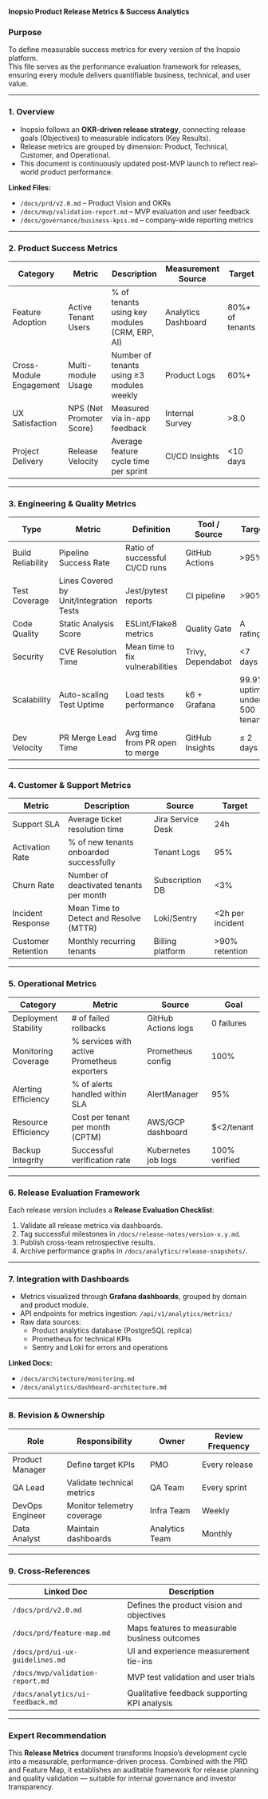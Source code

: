 **Inopsio Product Release Metrics & Success Analytics**

### Purpose  
To define measurable success metrics for every version of the Inopsio platform.  
This file serves as the performance evaluation framework for releases, ensuring every module delivers quantifiable business, technical, and user value.

***

### 1. Overview  
- Inopsio follows an **OKR-driven release strategy**, connecting release goals (Objectives) to measurable indicators (Key Results).  
- Release metrics are grouped by dimension: Product, Technical, Customer, and Operational.  
- This document is continuously updated post-MVP launch to reflect real-world product performance.  

**Linked Files:**  
- `/docs/prd/v2.0.md` – Product Vision and OKRs  
- `/docs/mvp/validation-report.md` – MVP evaluation and user feedback  
- `/docs/governance/business-kpis.md` – company-wide reporting metrics  

***

### 2. Product Success Metrics  

| Category | Metric | Description | Measurement Source | Target |
|-----------|---------|-------------|--------------------|---------|
| Feature Adoption | Active Tenant Users | % of tenants using key modules (CRM, ERP, AI) | Analytics Dashboard | 80%+ of tenants |
| Cross-Module Engagement | Multi-module Usage | Number of tenants using ≥3 modules weekly | Product Logs | 60%+ |
| UX Satisfaction | NPS (Net Promoter Score) | Measured via in-app feedback | Internal Survey | >8.0 |
| Project Delivery | Release Velocity | Average feature cycle time per sprint | CI/CD Insights | <10 days |

***

### 3. Engineering & Quality Metrics  

| Type | Metric | Definition | Tool / Source | Target |
|------|--------|-------------|----------------|---------|
| Build Reliability | Pipeline Success Rate | Ratio of successful CI/CD runs | GitHub Actions | >95% |
| Test Coverage | Lines Covered by Unit/Integration Tests | Jest/pytest reports | CI pipeline | >90% |
| Code Quality | Static Analysis Score | ESLint/Flake8 metrics | Quality Gate | A rating |
| Security | CVE Resolution Time | Mean time to fix vulnerabilities | Trivy, Dependabot | <7 days |
| Scalability | Auto-scaling Test Uptime | Load tests performance | k6 + Grafana | 99.9% uptime under 500 tenants |
| Dev Velocity | PR Merge Lead Time | Avg time from PR open to merge | GitHub Insights | ≤ 2 days |

***

### 4. Customer & Support Metrics  

| Metric | Description | Source | Target |
|---------|--------------|---------|---------|
| Support SLA | Average ticket resolution time | Jira Service Desk | 24h |
| Activation Rate | % of new tenants onboarded successfully | Tenant Logs | 95% |
| Churn Rate | Number of deactivated tenants per month | Subscription DB | <3% |
| Incident Response | Mean Time to Detect and Resolve (MTTR) | Loki/Sentry | <2h per incident |
| Customer Retention | Monthly recurring tenants | Billing platform | >90% retention |

***

### 5. Operational Metrics  

| Category | Metric | Source | Goal |
|-----------|----------|----------|-------|
| Deployment Stability | # of failed rollbacks | GitHub Actions logs | 0 failures |
| Monitoring Coverage | % services with active Prometheus exporters | Prometheus config | 100% |
| Alerting Efficiency | % of alerts handled within SLA | AlertManager | 95% |
| Resource Efficiency | Cost per tenant per month (CPTM) | AWS/GCP dashboard | $<2/tenant |
| Backup Integrity | Successful verification rate | Kubernetes job logs | 100% verified |

***

### 6. Release Evaluation Framework  

Each release version includes a **Release Evaluation Checklist**:
1. Validate all release metrics via dashboards.  
2. Tag successful milestones in `/docs/release-notes/version-x.y.md`.  
3. Publish cross-team retrospective results.  
4. Archive performance graphs in `/docs/analytics/release-snapshots/`.

***

### 7. Integration with Dashboards  

- Metrics visualized through **Grafana dashboards**, grouped by domain and product module.  
- API endpoints for metrics ingestion: `/api/v1/analytics/metrics/`  
- Raw data sources:  
  - Product analytics database (PostgreSQL replica)  
  - Prometheus for technical KPIs  
  - Sentry and Loki for errors and operations  

**Linked Docs:**  
- `/docs/architecture/monitoring.md`  
- `/docs/analytics/dashboard-architecture.md`

***

### 8. Revision & Ownership  

| Role | Responsibility | Owner | Review Frequency |
|-------|----------------|--------|-----------------|
| Product Manager | Define target KPIs | PMO | Every release |
| QA Lead | Validate technical metrics | QA Team | Every sprint |
| DevOps Engineer | Monitor telemetry coverage | Infra Team | Weekly |
| Data Analyst | Maintain dashboards | Analytics Team | Monthly |

***

### 9. Cross-References  

| Linked Doc | Description |
|-------------|-------------|
| `/docs/prd/v2.0.md` | Defines the product vision and objectives |
| `/docs/prd/feature-map.md` | Maps features to measurable business outcomes |
| `/docs/prd/ui-ux-guidelines.md` | UI and experience measurement tie-ins |
| `/docs/mvp/validation-report.md` | MVP test validation and user trials |
| `/docs/analytics/ui-feedback.md` | Qualitative feedback supporting KPI analysis |

***

### Expert Recommendation  
This **Release Metrics** document transforms Inopsio’s development cycle into a measurable, performance-driven process. Combined with the PRD and Feature Map, it establishes an auditable framework for release planning and quality validation — suitable for internal governance and investor transparency.
